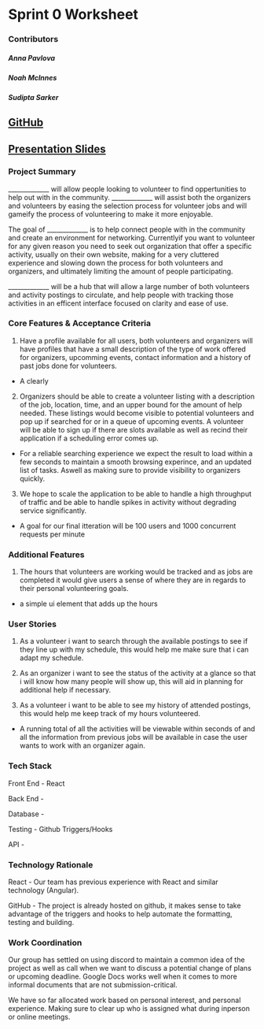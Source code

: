 # Sprint 0 Worksheet

### Contributors

##### Anna Pavlova
##### Noah McInnes
##### Sudipta Sarker

## <!-- Program Name --> [GitHub](https://github.com/AnnaP464/COMP-4350-Group-8)

## [Presentation Slides]()<!-- Presentation Link Goes Here !!!!!!!!!!!!!!!!-->


### Project Summary

<!-- Program Name -->_____________ will allow people looking to volunteer to find oppertunities to help out with in the community. <!-- Program Name --> _____________ will assist both the organizers and volunteers by easing the selection process for volunteer jobs and will gameify the process of volunteering to make it more enjoyable. 

The goal of <!-- Program Name -->_____________ is to help connect people with in the community and create an environment for networking. Currentlyif you want to volunteer for any given reason you need to seek out organization that offer a specific activity, usually on their own website, making for a very cluttered experience and slowing down the process for both volunteers and organizers, and ultimately limiting the amount of people participating.

<!-- Program Name -->_____________ will be a hub that will allow a large number of both volunteers and activity postings to circulate, and help people with tracking those activities in an efficent interface focused on clarity and ease of use.

### Core Features & Acceptance Criteria

1) Have a profile available for all users, both volunteers and organizers will have profiles that have a small description of the type of work offered for organizers, upcomming events, contact information and a history of past jobs done for volunteers.
- A clearly

2) Organizers should be able to create a volunteer listing with a description of the job, location, time, and an upper bound for the amount of help needed. These listings would become visible to potential volunteers and pop up if searched for or in a queue of upcoming events. A volunteer will be able to sign up if there are slots available as well as recind their application if a scheduling error comes up. 
- For a reliable searching experience we expect the result to load within a few seconds to maintain a smooth browsing experince, and an updated list of tasks. Aswell as making sure to provide visibility to organizers quickly.

3) We hope to scale the application to be able to handle a high throughput of traffic and be able to handle spikes in activity without degrading service significantly.
- A goal for our final itteration will be 100 users and 1000 concurrent requests per minute

### Additional Features

1) The hours that volunteers are working would be tracked and as jobs are completed it would give users a sense of where they are in regards to their personal volunteering goals.
- a simple ui element that adds up the hours 

### User Stories

1) As a volunteer i want to search through the available postings to see if they line up with my schedule, this would help me make sure that i can adapt my schedule. 

2) As an organizer i want to see the status of the activity at a glance so that i will know how many people will show up, this will aid in planning for additional help if necessary.

3) As a volunteer i want to be able to see my history of attended postings, this would help me keep track of my hours volunteered.

- A running total of all the activities will be viewable within seconds of and all the information from previous jobs will be available in case the user wants to work with an organizer again.

### Tech Stack

Front End - React

Back End - 

Database - 

Testing - Github Triggers/Hooks

API - 

### Technology Rationale

React - Our team has previous experience with React and similar technology (Angular).

GitHub - The project is already hosted on github, it makes sense to take advantage of the triggers and hooks to help automate the formatting, testing and building.

### Work Coordination

Our group has settled on using discord to maintain a common idea of the project as well as call when we want to discuss a potential change of plans or upcoming deadline. Google Docs works well when it comes to more informal documents that are not submission-critical. 

We have so far allocated work based on personal interest, and personal experience. Making sure to clear up who is assigned what during inperson or online meetings.



